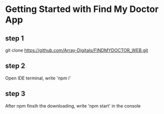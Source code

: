# Getting Started with Find My Doctor App
 
## step 1
git clone https://github.com/Array-Digitals/FINDMYDOCTOR_WEB.git

## step 2
Open IDE terminal, write 'npm i'

## step 3
After npm finsih the downloading, write 'npm start' in the console
